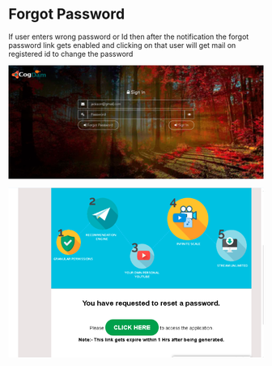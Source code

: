 # Forgot Password

If user enters wrong password or Id then after the notification the forgot password link gets enabled and clicking on that user will get mail on registered id to change the password

![](../.gitbook/assets/image%20%28129%29.png)

![](../.gitbook/assets/image%20%28137%29.png)



